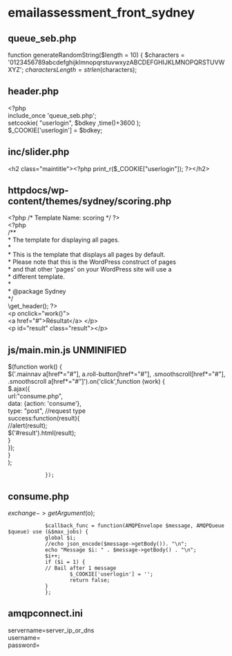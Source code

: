 # emailassessment_front_sydney
queue_seb.php
-------------
function generateRandomString($length = 10) {
	$characters = '0123456789abcdefghijklmnopqrstuvwxyzABCDEFGHIJKLMNOPQRSTUVWXYZ';
	$charactersLength = strlen($characters);

header.php
----------
\<?php<br />
include_once 'queue_seb.php';<br />
setcookie( "userlogin", $bdkey ,time()+3600 );<br />
$_COOKIE['userlogin'] = $bdkey;<br />

inc/slider.php
--------------
 \<h2 class="maintitle">\<?php print_r($_COOKIE["userlogin"]); ?>\</h2>

httpdocs/wp-content/themes/sydney/scoring.php
---------------------------------------------

\<?php /* Template Name: scoring */ ?><br />
\<?php<br />
\/**<br />
 \* The template for displaying all pages.<br />
 \*<br />
 \* This is the template that displays all pages by default.<br />
 \* Please note that this is the WordPress construct of pages<br />
 \* and that other 'pages' on your WordPress site will use a<br />
 \* different template.<br />
 \*<br />
 \* @package Sydney<br />
 \*/<br />
\get_header(); ?><br />
\<p  onclick="work()"><br />
\<a href="#">Résultat\</a> \</p><br />
\<p id="result" class="result">\</p><br />

js/main.min.js  UNMINIFIED
--------------------------
$(function work() {<br />
						$('.mainnav a[href*="#"], a.roll-button[href*="#"], .smoothscroll[href*="#"], .smoothscroll a[href*="#"]').on('click',function (work)                {<br />
				$.ajax({<br />
				url:"consume.php",<br />
				data: {action: 'consume'},<br />
				type: "post", //request type<br />
				success:function(result){<br />
				//alert(result);<br />
				$('#result').html(result);<br />
				}<br />
				});<br />
				}<br />
				);<br />

				});


consume.php
-----------
 $exchange->getArgument($o);

				$callback_func = function(AMQPEnvelope $message, AMQPQueue $queue) use (&$max_jobs) {
				global $i;
				//echo json_encode($message->getBody()). "\n";
				echo "Message $i: " . $message->getBody() . "\n";
				$i++;
				if ($i = 1) {
				// Bail after 1 message
						$_COOKIE['userlogin'] = '';
						return false;
				}
				};

amqpconnect.ini
---------------
servername=server_ip_or_dns<br />
username=<br />
password=<br />

